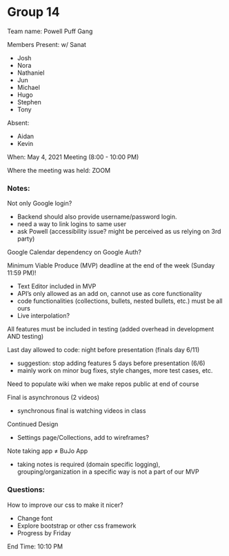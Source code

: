 # Group 14

Team name: Powell Puff Gang

Members Present: w/ Sanat
 - Josh
 - Nora
 - Nathaniel
 - Jun
 - Michael
 - Hugo
 - Stephen
 - Tony

Absent:
 - Aidan 
 - Kevin

When: May 4, 2021 Meeting (8:00 - 10:00 PM)

Where the meeting was held: ZOOM

### Notes:
Not only Google login?
- Backend should also provide username/password login.
- need a way to link logins to same user
- ask Powell (accessibility issue? might be perceived as us relying on 3rd party)
  
Google Calendar dependency on Google Auth?

Minimum Viable Produce (MVP) deadline at the end of the week (Sunday 11:59 PM)!
- Text Editor included in MVP
- API’s only allowed as an add on, cannot use as core functionality
- code functionalities (collections, bullets, nested bullets, etc.) must be all ours
- Live interpolation?
  
All features must be included in testing (added overhead in development AND testing)

Last day allowed to code: night before presentation (finals day 6/11)
- suggestion: stop adding features 5 days before presentation (6/6)
- mainly work on minor bug fixes, style changes, more test cases, etc.
  
Need to populate wiki when we make repos public at end of course

Final is asynchronous (2 videos)
- synchronous final is watching videos in class
  
Continued Design
- Settings page/Collections, add to wireframes?
  
Note taking app ≠ BuJo App
- taking notes is required (domain specific logging), grouping/organization in a specific way is not a part of our MVP

### Questions:
How to improve our css to make it nicer?
- Change font
- Explore bootstrap or other css framework
- Progress by Friday

End Time: 10:10 PM
